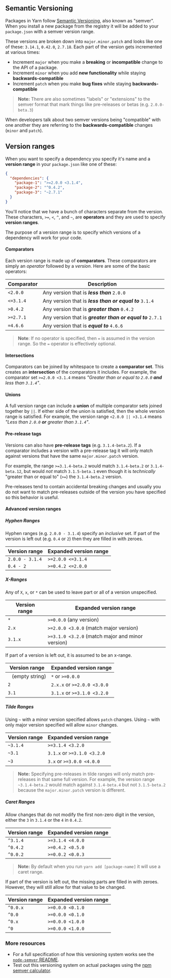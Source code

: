 
## Semantic Versioning <a class="toc" id="toc-semantic-versioning" href="#toc-semantic-versioning"></a>

Packages in Yarn follow [Semantic Versioning](http://semver.org/), also known
as "semver". When you install a new package from the registry it will be added
to your `package.json` with a semver version range.

These versions are broken down into `major.minor.patch` and looks like one of
these: `3.14.1`, `0.42.0`, `2.7.18`. Each part of the version gets incremented
at various times:

- Increment `major` when you make a **breaking** or **incompatible** change to
  the API of a package.
- Increment `minor` when you add **new functionality** while staying
  **backwards-compatible**
- Increment `patch` when you make **bug fixes** while staying
  **backwards-compatible**

> **Note:** There are also sometimes "labels" or "extensions" to the semver
> format that mark things like pre-releases or betas (e.g. `2.0.0-beta.3`)

When developers talk about two semver versions being "compatible" with one
another they are referring to the **backwards-compatible** changes (`minor` and
`patch`).

## Version ranges <a class="toc" id="toc-version-ranges" href="#toc-version-ranges"></a>

When you want to specify a dependency you specify it's name and a
**version range** in your `package.json` like one of these:

```json
{
  "dependencies": {
    "package-1": ">=2.0.0 <3.1.4",
    "package-2": "^0.4.2",
    "package-3": "~2.7.1"
  }
}
```

You'll notice that we have a bunch of characters separate from the version.
These characters, `>=`, `<`, `^`, and `~`, are **operators** and they are used
to specify **version ranges**.

The purpose of a version range is to specify which versions of a dependency
will work for your code.

#### Comparators <a class="toc" id="toc-comparators" href="#toc-comparators"></a>

Each version range is made up of **comparators**. These comparators are simply
an _operator_ followed by a _version_. Here are some of the basic operators:

| Comparator | Description                                                 |
| ---------- | ----------------------------------------------------------- |
| `<2.0.0`   | Any version that is ***less than*** `2.0.0`                 |
| `<=3.1.4`  | Any version that is ***less than or equal to*** `3.1.4`     |
| `>0.4.2`   | Any version that is ***greater than*** `0.4.2`             |
| `>=2.7.1`  | Any version that is ***greater than or equal to*** `2.7.1` |
| `=4.6.6`   | Any version that is ***equal to*** `4.6.6`                  |

> **Note**: If no operator is specified, then `=` is assumed in the version
> range. So the `=` operator is effectively optional.

#### Intersections <a class="toc" id="toc-intersections" href="#toc-intersections"></a>

Comparators can be joined by whitespace to create a **comparator set**. This
creates an **intersection** of the comparators it includes. For example, the
comparator set `>=2.0.0 <3.1.4` means _"Greater than or equal to `2.0.0`
**and** less than `3.1.4`"_.

#### Unions <a class="toc" id="toc-unions" href="#toc-unions"></a>

A full version range can include a **union** of multiple comparator sets joined
together by `||`. If either side of the union is satisfied, then the whole
version range is satisfied. For example, the version range `<2.0.0 || >3.1.4`
means _"Less than `2.0.0` **or** greater than `3.1.4`"_.

#### Pre-release tags <a class="toc" id="toc-pre-release-tags" href="#toc-pre-release-tags"></a>

Versions can also have **pre-release tags** (e.g. `3.1.4-beta.2`). If a
comparator includes a version with a pre-release tag it will only match against
versions that have the same `major.minor.patch` version.

For example, the range `>=3.1.4-beta.2` would match `3.1.4-beta.2` or
`3.1.4-beta.12`, but would *not* match `3.1.5-beta.1` even though it is
_technically_ "greater than or equal to" (`>=`) the `3.1.4-beta.2` version.

Pre-releases tend to contain accidental breaking changes and usually you do not
want to match pre-releases outside of the version you have specified so this
behavior is useful.

#### Advanced version ranges <a class="toc" id="toc-advanced-version-ranges" href="#toc-advanced-version-ranges"></a>

##### Hyphen Ranges <a class="toc" id="toc-hyphen-ranges" href="#toc-hyphen-ranges"></a>

Hyphen ranges (e.g. `2.0.0 - 3.1.4`) specify an _inclusive_ set. If part of the
version is left out (e.g. `0.4` or `2`) then they are filled in with zeroes.

| Version range   | Expanded version range |
| --------------- | ---------------------- |
| `2.0.0 - 3.1.4` | `>=2.0.0 <=3.1.4`      |
| `0.4 - 2`       | `>=0.4.2 <=2.0.0`      |

##### X-Ranges <a class="toc" id="toc-x-ranges" href="#toc-x-ranges"></a>

Any of `X`, `x`, or `*` can be used to leave part or all of a version
unspecified.

| Version range     | Expanded version range                           |
| ----------------- | ------------------------------------------------ |
| `*`               | `>=0.0.0` (any version)                          |
| `2.x`             | `>=2.0.0 <3.0.0` (match major version)           |
| `3.1.x`           | `>=3.1.0 <3.2.0` (match major and minor version) |

If part of a version is left out, it is assumed to be an x-range.

| Version range      | Expanded version range      |
| ------------------ | --------------------------- |
| ` ` (empty string) | `*` or `>=0.0.0`            |
| `2`                | `2.x.x` or `>=2.0.0 <3.0.0` |
| `3.1`              | `3.1.x` or `>=3.1.0 <3.2.0` |

##### Tilde Ranges <a class="toc" id="toc-tilde-ranges" href="#toc-tilde-ranges"></a>

Using `~` with a minor version specified allows `patch` changes. Using `~` with
only major version specified will allow `minor` changes.

| Version range      | Expanded version range      |
| ------------------ | --------------------------- |
| `~3.1.4`           | `>=3.1.4 <3.2.0`            |
| `~3.1`             | `3.1.x` or `>=3.1.0 <3.2.0` |
| `~3`               | `3.x` or `>=3.0.0 <4.0.0`   |

> **Note:** Specifying pre-releases in tilde ranges will only match
> pre-releases in that same full version. For example, the version range
> `~3.1.4-beta.2` would match against `3.1.4-beta.4` but not `3.1.5-beta.2`
> because the `major.minor.patch` version is different.

##### Caret Ranges <a class="toc" id="toc-caret-ranges" href="#toc-caret-ranges"></a>

Allow changes that do not modify the first non-zero digit in the version,
either the `3` in `3.1.4` or the `4` in `0.4.2`.

| Version range      | Expanded version range |
| ------------------ | ---------------------- |
| `^3.1.4`           | `>=3.1.4 <4.0.0`       |
| `^0.4.2`           | `>=0.4.2 <0.5.0`       |
| `^0.0.2`           | `>=0.0.2 <0.0.3`       |

> **Note:** By default when you run `yarn add [package-name]` it will use a
> caret range.

If part of the version is left out, the missing parts are filled in with
zeroes. However, they will still allow for that value to be changed.

| Version range      | Expanded version range |
| ------------------ | ---------------------- |
| `^0.0.x`           | `>=0.0.0 <0.1.0`       |
| `^0.0`             | `>=0.0.0 <0.1.0`       |
| `^0.x`             | `>=0.0.0 <1.0.0`       |
| `^0`               | `>=0.0.0 <1.0.0`       |

### More resources <a class="toc" id="toc-more-resources" href="#toc-more-resources"></a>

- For a full specification of how this versioning system works see the
[`node-semver` README](https://github.com/npm/node-semver).
- Test out this versioning system on actual packages using the
[npm semver calculator](https://semver.npmjs.com/).